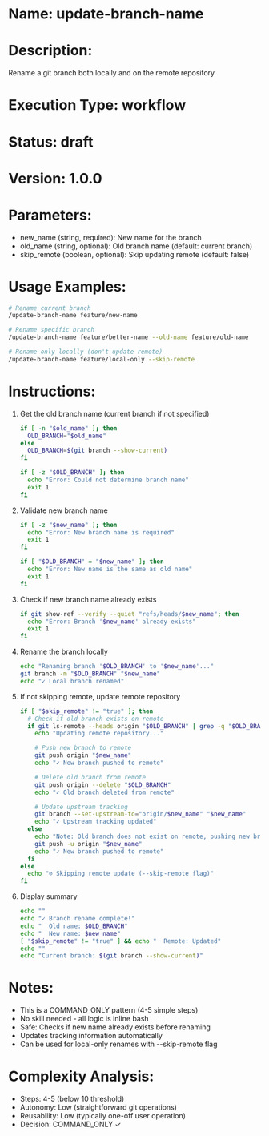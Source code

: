 # Name: update-branch-name

# Description:
Rename a git branch both locally and on the remote repository

# Execution Type: workflow

# Status: draft

# Version: 1.0.0

# Parameters:
- new_name (string, required): New name for the branch
- old_name (string, optional): Old branch name (default: current branch)
- skip_remote (boolean, optional): Skip updating remote (default: false)

# Usage Examples:
```bash
# Rename current branch
/update-branch-name feature/new-name

# Rename specific branch
/update-branch-name feature/better-name --old-name feature/old-name

# Rename only locally (don't update remote)
/update-branch-name feature/local-only --skip-remote
```

# Instructions:
1. Get the old branch name (current branch if not specified)
   ```bash
   if [ -n "$old_name" ]; then
     OLD_BRANCH="$old_name"
   else
     OLD_BRANCH=$(git branch --show-current)
   fi

   if [ -z "$OLD_BRANCH" ]; then
     echo "Error: Could not determine branch name"
     exit 1
   fi
   ```

2. Validate new branch name
   ```bash
   if [ -z "$new_name" ]; then
     echo "Error: New branch name is required"
     exit 1
   fi

   if [ "$OLD_BRANCH" = "$new_name" ]; then
     echo "Error: New name is the same as old name"
     exit 1
   fi
   ```

3. Check if new branch name already exists
   ```bash
   if git show-ref --verify --quiet "refs/heads/$new_name"; then
     echo "Error: Branch '$new_name' already exists"
     exit 1
   fi
   ```

4. Rename the branch locally
   ```bash
   echo "Renaming branch '$OLD_BRANCH' to '$new_name'..."
   git branch -m "$OLD_BRANCH" "$new_name"
   echo "✓ Local branch renamed"
   ```

5. If not skipping remote, update remote repository
   ```bash
   if [ "$skip_remote" != "true" ]; then
     # Check if old branch exists on remote
     if git ls-remote --heads origin "$OLD_BRANCH" | grep -q "$OLD_BRANCH"; then
       echo "Updating remote repository..."

       # Push new branch to remote
       git push origin "$new_name"
       echo "✓ New branch pushed to remote"

       # Delete old branch from remote
       git push origin --delete "$OLD_BRANCH"
       echo "✓ Old branch deleted from remote"

       # Update upstream tracking
       git branch --set-upstream-to="origin/$new_name" "$new_name"
       echo "✓ Upstream tracking updated"
     else
       echo "Note: Old branch does not exist on remote, pushing new branch..."
       git push -u origin "$new_name"
       echo "✓ New branch pushed to remote"
     fi
   else
     echo "⊘ Skipping remote update (--skip-remote flag)"
   fi
   ```

6. Display summary
   ```bash
   echo ""
   echo "✓ Branch rename complete!"
   echo "  Old name: $OLD_BRANCH"
   echo "  New name: $new_name"
   [ "$skip_remote" != "true" ] && echo "  Remote: Updated"
   echo ""
   echo "Current branch: $(git branch --show-current)"
   ```

# Notes:
- This is a COMMAND_ONLY pattern (4-5 simple steps)
- No skill needed - all logic is inline bash
- Safe: Checks if new name already exists before renaming
- Updates tracking information automatically
- Can be used for local-only renames with --skip-remote flag

# Complexity Analysis:
- Steps: 4-5 (below 10 threshold)
- Autonomy: Low (straightforward git operations)
- Reusability: Low (typically one-off user operation)
- Decision: COMMAND_ONLY ✓
